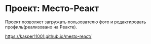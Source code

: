 # Проект: Место-Реакт

Проект позволяет загружать пользователю фото и редактировать профиль(реализовано на Реакте).



https://kasper11001.github.io/mesto-react/







